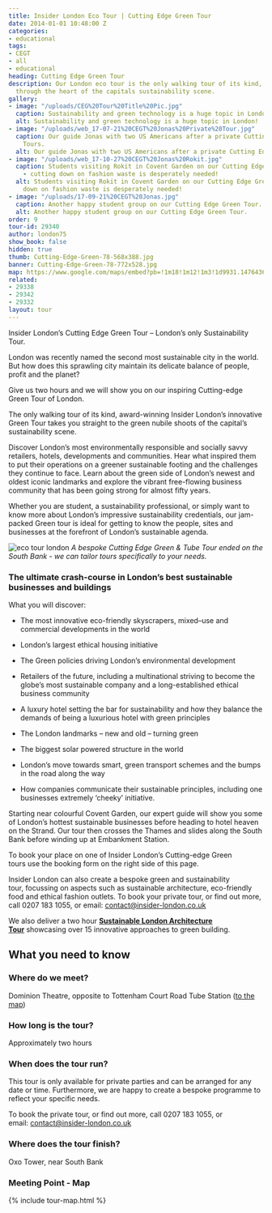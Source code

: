 ```yaml
---
title: Insider London Eco Tour | Cutting Edge Green Tour
date: 2014-01-01 10:48:00 Z
categories:
- educational
tags:
- CEGT
- all
- educational
heading: Cutting Edge Green Tour
description: Our London eco tour is the only walking tour of its kind, taking you
  through the heart of the capitals sustainability scene.
gallery:
- image: "/uploads/CEG%20Tour%20Title%20Pic.jpg"
  caption: Sustainability and green technology is a huge topic in London!
  alt: Sustainability and green technology is a huge topic in London!
- image: "/uploads/web_17-07-21%20CEGT%20Jonas%20Private%20Tour.jpg"
  caption: Our guide Jonas with two US Americans after a private Cutting Edge Green
    Tours.
  alt: Our guide Jonas with two US Americans after a private Cutting Edge Green Tours.
- image: "/uploads/web_17-10-27%20CEGT%20Jonas%20Rokit.jpg"
  caption: Students visiting Rokit in Covent Garden on our Cutting Edge Green Tour
    - cutting down on fashion waste is desperately needed!
  alt: Students visiting Rokit in Covent Garden on our Cutting Edge Green Tour - cutting
    down on fashion waste is desperately needed!
- image: "/uploads/17-09-21%20CEGT%20Jonas.jpg"
  caption: Another happy student group on our Cutting Edge Green Tour.
  alt: Another happy student group on our Cutting Edge Green Tour.
order: 9
tour-id: 29340
author: london75
show_book: false
hidden: true
thumb: Cutting-Edge-Green-78-568x388.jpg
banner: Cutting-Edge-Green-78-772x528.jpg
map: https://www.google.com/maps/embed?pb=!1m18!1m12!1m3!1d9931.147643617802!2d-0.13702672623145995!3d51.51712525905672!2m3!1f0!2f0!3f0!3m2!1i1024!2i768!4f13.1!3m3!1m2!1s0x48761b2d6954b527%3A0xa11d7ff34a8e1347!2sDominion+Theatre!5e0!3m2!1sen!2s!4v1431588850046
related:
- 29338
- 29342
- 29332
layout: tour
---
```


Insider London’s Cutting Edge Green Tour – London’s only Sustainability Tour.

London was recently named the second most sustainable city in the world. But how does this sprawling city maintain its delicate balance of people, profit and the planet?

Give us two hours and we will show you on our inspiring Cutting-edge Green Tour of London.

The only walking tour of its kind, award-winning Insider London’s innovative Green Tour takes you straight to the green nubile shoots of the capital’s sustainability scene.

Discover London’s most environmentally responsible and socially savvy retailers, hotels, developments and communities. Hear what inspired them to put their operations on a greener sustainable footing and the challenges they continue to face. Learn about the green side of London’s newest and oldest iconic landmarks and explore the vibrant free-flowing business community that has been going strong for almost fifty years.

Whether you are student, a sustainability professional, or simply want to know more about London’s impressive sustainability credentials, our jam-packed Green tour is ideal for getting to know the people, sites and businesses at the forefront of London’s sustainable agenda.

![eco tour london](/uploads/web_17-07-20_bespokeTubeCEGT_Jonas_Todd(TA%20review)_South%20Bank.jpg)
*A bespoke Cutting Edge Green & Tube Tour ended on the South Bank - we can tailor tours specifically to your needs.*

### The ultimate crash-course in London’s best sustainable businesses and buildings

What you will discover:

* The most innovative eco-friendly skyscrapers, mixed–use and commercial developments in the world

* London’s largest ethical housing initiative

* The Green policies driving London’s environmental development

* Retailers of the future, including a multinational striving to become the globe’s most sustainable company and a long-established ethical business community

* A luxury hotel setting the bar for sustainability and how they balance the demands of being a luxurious hotel with green principles

* The London landmarks – new and old – turning green

* The biggest solar powered structure in the world

* London’s move towards smart, green transport schemes and the bumps in the road along the way

* How companies communicate their sustainable principles, including one businesses extremely ‘cheeky’ initiative.

Starting near colourful Covent Garden, our expert guide will show you some of London’s hottest sustainable businesses before heading to hotel heaven on the Strand. Our tour then crosses the Thames and slides along the South Bank before winding up at Embankment Station.

To book your place on one of Insider London’s Cutting-edge Green tours use the booking form on the right side of this page.

Insider London can also create a bespoke green and sustainability tour, focussing on aspects such as sustainable architecture, eco-friendly food and ethical fashion outlets. To book your private tour, or find out more, call 0207 183 1055, or email: <a href="mailto:contact@insider-london.co.uk">contact@insider-london.co.uk</a>

We also deliver a two hour **<a href="/tours/sustainable-london-architecture-tour/">Sustainable London Architecture Tour</a>** showcasing over 15 innovative approaches to green building.

## What you need to know

### Where do we meet?

Dominion Theatre, opposite to Tottenham Court Road Tube Station ([to the map](#map))

### How long is the tour?

Approximately two hours

### When does the tour run?

This tour is only available for private parties and can be arranged for any date or time. Furthermore, we are happy to create a bespoke programme to reflect your specific needs.

To book the private tour, or find out more, call 0207 183 1055, or email: <a href="mailto:contact@insider-london.co.uk">contact@insider-london.co.uk</a>

### Where does the tour finish?

Oxo Tower, near South Bank

<h3 id="map">Meeting Point - Map</h3>
{% include tour-map.html %}